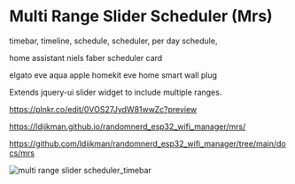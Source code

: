 Multi Range Slider Scheduler (Mrs)
===================
timebar, timeline, schedule, scheduler, per day schedule, 

home assistant niels faber scheduler card

elgato eve aqua apple homekit eve home smart wall plug

Extends jquery-ui slider widget to include multiple ranges.

https://plnkr.co/edit/0VOS27JydW81wwZc?preview

https://ldijkman.github.io/randomnerd_esp32_wifi_manager/mrs/

https://github.com/ldijkman/randomnerd_esp32_wifi_manager/tree/main/docs/mrs


![multi range slider scheduler_timebar](https://github.com/ldijkman/MultiRangeSlider/assets/45427770/66139377-f73b-4921-8a82-23cb9470c5a6)
